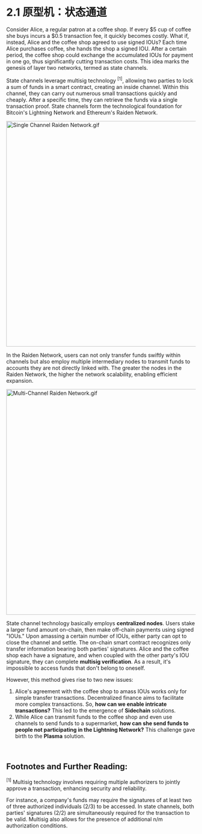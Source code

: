 # 2.1 原型机：状态通道

Consider Alice, a regular patron at a coffee shop. If every $5 cup of coffee she buys incurs a $0.5 transaction fee, it quickly becomes costly. What if, instead, Alice and the coffee shop agreed to use signed IOUs? Each time Alice purchases coffee, she hands the shop a signed IOU. After a certain period, the coffee shop could exchange the accumulated IOUs for payment in one go, thus significantly cutting transaction costs. This idea marks the genesis of layer two networks, termed as state channels.


State channels leverage multisig technology <sup>[1]</sup>, allowing two parties to lock a sum of funds in a smart contract, creating an inside channel. Within this channel, they can carry out numerous small transactions quickly and cheaply. After a specific time, they can retrieve the funds via a single transaction proof. State channels form the technological foundation for Bitcoin's Lightning Network and Ethereum's Raiden Network.

<img src="/assets/2.1.1.gif" width="600px" alt="Single Channel Raiden Network.gif" /> 

In the Raiden Network, users can not only transfer funds swiftly within channels but also employ multiple intermediary nodes to transmit funds to accounts they are not directly linked with. The greater the nodes in the Raiden Network, the higher the network scalability, enabling efficient expansion.
 
<img src="/assets/2.1.2.gif" width="600px" alt="Multi-Channel Raiden Network.gif" /> 

State channel technology basically employs **centralized nodes**. Users stake a larger fund amount on-chain, then make off-chain payments using signed "IOUs." Upon amassing a certain number of IOUs, either party can opt to close the channel and settle. The on-chain smart contract recognizes only transfer information bearing both parties' signatures. Alice and the coffee shop each have a signature, and when coupled with the other party's IOU signature, they can complete **multisig verification**. As a result, it's impossible to access funds that don't belong to oneself.

However, this method gives rise to two new issues:

1. Alice's agreement with the coffee shop to amass IOUs works only for simple transfer transactions. Decentralized finance aims to facilitate more complex transactions. So, **how can we enable intricate transactions?** This led to the emergence of **Sidechain** solutions.
2. While Alice can transmit funds to the coffee shop and even use channels to send funds to a supermarket, **how can she send funds to people not participating in the Lightning Network?** This challenge gave birth to the **Plasma** solution.

&nbsp; 
## Footnotes and Further Reading:
<sup>[1]</sup> Multisig technology involves requiring multiple authorizers to jointly approve a transaction, enhancing security and reliability. 

For instance, a company's funds may require the signatures of at least two of three authorized individuals (2/3) to be accessed. In state channels, both parties' signatures (2/2) are simultaneously required for the transaction to be valid. Multisig also allows for the presence of additional n/m authorization conditions.

<GithubAvatar owner='lxdao-official' repo='myfirstlayer2-frontend' path='mdx/zh/2.1-state-channels.md' />